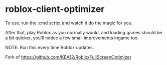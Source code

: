 # roblox-client-optimizer

To use, run the .cmd script and watch it do the magic for you.

After that, play Roblox as you normally would, and loading games should be a bit quicker, you'll notice a few small improvements ingame too.

NOTE: Run this every time Roblox updates.

Fork of https://github.com/KEA12/RobloxFullScreenOptimizer
